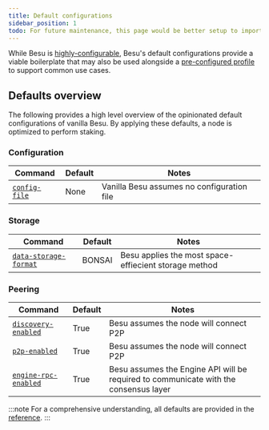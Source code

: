 ```yaml
---
title: Default configurations 
sidebar_position: 1
todo: For future maintenance, this page would be better setup to import single-sourced partials that also serve the cli/options page. However, for PoC, the duplication/poor maintainability is tollerated.
---
```


While Besu is [highly-configurable](index.md#configuration-order-of-precedence), Besu's default configurations provide a viable boilerplate that may also be used alongside a [pre-configured profile](profile.md) to support common use cases.


## Defaults overview

The following provides a high level overview of the opinionated default configurations of vanilla Besu. By applying these defaults, a node is optimized to perform staking.

### Configuration

|Command|Default|Notes|
|---------------------------|--------------------|------------------------------------------|
|[`config-file`](../../reference/cli/options/#config-file)|None|Vanilla Besu assumes no configuration file|


### Storage

|Command|Default|Notes|
|---------------------------|--------------------|------------------------------------------|
|[`data-storage-format`](../../reference/cli/options/#data-storage-format)|BONSAI|Besu applies the most space-effiecient storage method|

### Peering

|Command|Default|Notes|
|---------------------------|--------------------|------------------------------------------|
|[`discovery-enabled`](../../reference/cli/options/#discovery-enabled)|True|Besu assumes the node will connect P2P|
|[`p2p-enabled`](../../reference/cli/options/#discovery-enabled)|True|Besu assumes the node will connect P2P|
|[`engine-rpc-enabled`](../../reference/cli/options/#engine-rpc-enabled)|True|Besu assumes the Engine API will be required to communicate with the consensus layer|

:::note
For a comprehensive understanding, all defaults are provided in the [reference](../../reference/cli/options.md).
:::

